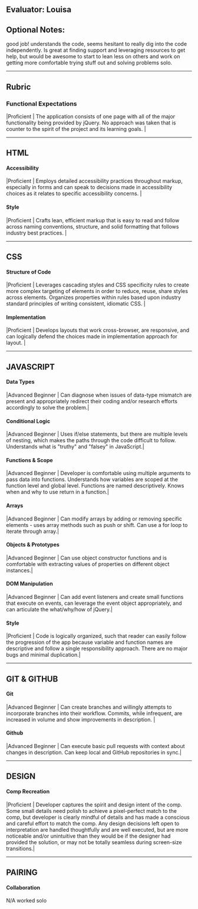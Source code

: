 ## Evaluator: Louisa
## Optional Notes:

good job! understands the code, seems hesitant to really dig into the code independently. Is great at finding support and leveraging resources to get help, but would be awesome to start to lean less on others and work on getting more comfortable trying stuff out and solving problems solo.

------------------------------------------------------------------

## Rubric

### Functional Expectations

|Proficient         | The application consists of one page with all of the major functionality being provided by jQuery. No approach was taken that is counter to the spirit of the project and its learning goals. |


------------------------------------------------------------------

## HTML

#### Accessibility

|Proficient         | Employs detailed accessibility practices throughout markup, especially in forms and can speak to decisions made in accessibility choices as it relates to specific accessibility concerns. |

#### Style

|Proficient         | Crafts lean, efficient markup that is easy to read and follow across naming conventions, structure, and solid formatting that follows industry best practices. |


------------------------------------------------------------------

## CSS

#### Structure of Code

|Proficient         | Leverages cascading styles and CSS specificity rules to create more complex targeting of elements in order to reduce, reuse, share styles across elements. Organizes properties within rules based upon industry standard principles of writing consistent, idiomatic CSS. |

#### Implementation

|Proficient         | Develops layouts that work cross-browser, are responsive, and can logically defend the choices made in implementation approach for layout. |


------------------------------------------------------------------

## JAVASCRIPT

#### Data Types

|Advanced Beginner  | Can diagnose when issues of data-type mismatch are present and appropriately redirect their coding and/or research efforts accordingly to solve the problem.|

#### Conditional Logic

|Advanced Beginner  | Uses if/else statements, but there are multiple levels of nesting, which makes the paths through the code difficult to follow. Understands what is "truthy" and "falsey" in JavaScript.|

#### Functions & Scope

|Advanced Beginner  | Developer is comfortable using multiple arguments to pass data into functions. Understands how variables are scoped at the function level and global level. Functions are named descriptively. Knows when and why to use return in a function.|

#### Arrays

|Advanced Beginner  | Can modify arrays by adding or removing specific elements - uses array methods such as push or shift. Can use a for loop to iterate through array.|

#### Objects & Prototypes

|Advanced Beginner  | Can use object constructor functions and is comfortable with extracting values of properties on different object instances.|

#### DOM Manipulation

|Advanced Beginner  | Can add event listeners and create small functions that execute on events, can leverage the event object appropriately, and can articulate the what/why/how of jQuery.|

#### Style

|Proficient         | Code is logically organized, such that reader can easily follow the progression of the app because variable and function names are descriptive and follow a single responsibility approach. There are no major bugs and minimal duplication.|

------------------------------------------------------------------

## GIT & GITHUB

#### Git

|Advanced Beginner  | Can create branches and willingly attempts to incorporate branches into their workflow. Commits, while infrequent, are increased in volume and show improvements in description. |
#### Github

|Advanced Beginner  | Can execute basic pull requests with context about changes in description. Can keep local and GitHub repositories in sync.|

------------------------------------------------------------------

## DESIGN

#### Comp Recreation

|Proficient         | Developer captures the spirit and design intent of the comp. Some small details need polish to achieve a pixel-perfect match to the comp, but developer is clearly mindful of details and has made a conscious and careful effort to match the comp. Any design decisions left open to interpretation are handled thoughtfully and are well executed, but are more noticeable and/or unintuitive than they would be if the designer had provided the solution, or may not be totally seamless during screen-size transitions.|

------------------------------------------------------------------

## PAIRING

#### Collaboration

N/A worked solo
